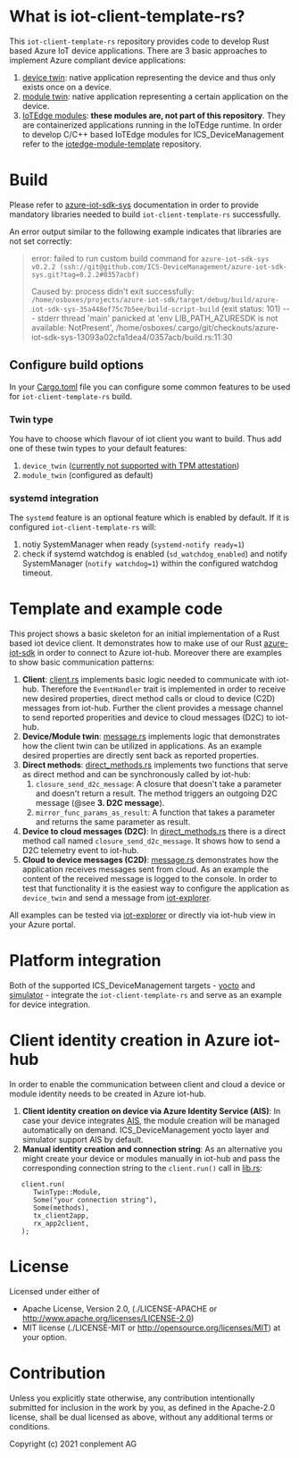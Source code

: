 # What is iot-client-template-rs?

This `iot-client-template-rs` repository provides code to develop Rust based Azure IoT device applications. There are 3 basic approaches to implement Azure compliant device applications:
1. [device twin](https://docs.microsoft.com/en-us/azure/iot-hub/iot-hub-devguide-device-twins): native application representing the device and thus only exists once on a device.
2. [module twin](https://docs.microsoft.com/en-us/azure/iot-hub/iot-hub-devguide-module-twins): native application representing a certain application on the device.
3. [IoTEdge modules](https://docs.microsoft.com/en-us/azure/iot-edge/module-development?view=iotedge-2020-11): **these modules are, not part of this repository**. They are containerized applications running in the IoTEdge runtime. In order to develop C/C++ based IoTEdge modules for ICS_DeviceManagement refer to the [iotedge-module-template](https://github.com/ICS-DeviceManagement/iotedge-module-template) repository.

# Build

Please refer to [azure-iot-sdk-sys](https://github.com/ICS-DeviceManagement/azure-iot-sdk-sys/blob/main/README.md) documentation in order to provide mandatory libraries needed to build `iot-client-template-rs` successfully.

An error output similar to the following example indicates that libraries are not set correctly:
>error: failed to run custom build command for `azure-iot-sdk-sys v0.2.2 (ssh://git@github.com/ICS-DeviceManagement/azure-iot-sdk-sys.git?tag=0.2.2#0357acbf)`
>
>Caused by:
>  process didn't exit successfully: `/home/osboxes/projects/azure-iot-sdk/target/debug/build/azure-iot-sdk-sys-35a448ef75c7b5ee/build-script-build` (exit status: 101)
>  --- stderr
>  thread 'main' panicked at 'env LIB_PATH_AZURESDK is not available: NotPresent', /home/osboxes/.cargo/git/checkouts/azure-iot-sdk-sys-13093a02cfa1dea4/0357acb/build.rs:11:30

## Configure build options

In your [Cargo.toml](Cargo.toml) file you can configure some common features to be used for `iot-client-template-rs` build.

### Twin type

You have to choose which flavour of iot client you want to build. Thus add one of these twin types to your default features:
1. `device_twin` ([currently not supported with TPM attestation](https://azure.github.io/iot-identity-service/develop-an-agent.html#connecting-your-agent-to-iot-hub))
2. `module_twin` (configured as default)

### systemd integration

The `systemd` feature is an optional feature which is enabled by default. If it is configured `iot-client-template-rs` will:
1. notiy SystemManager when ready (`systemd-notify ready=1`)
2. check if systemd watchdog is enabled (`sd_watchdog_enabled`) and notify SystemManager (`notify watchdog=1`) within the configured watchdog timeout.

# Template and example code

This project shows a basic skeleton for an initial implementation of a Rust based iot device client. It demonstrates how to make use of our Rust [azure-iot-sdk](https://github.com/ICS-DeviceManagement/azure-iot-sdk) in order to connect to Azure iot-hub. Moreover there are examples to show basic communication patterns:

1. **Client**: [client.rs](src/client.rs) implements basic logic needed to communicate with iot-hub. Therefore the `EventHandler` trait is implemented in order to receive new desired properties, direct method calls or cloud to device (C2D) messages from iot-hub. Further the client provides a message channel to send reported properities and device to cloud messages (D2C) to iot-hub.
2. **Device/Module twin**: [message.rs](src/message.rs) implements logic that demonstrates how the client twin can be utilized in applications. As an example desired properties are directly sent back as reported properties.
3. **Direct methods**: [direct_methods.rs](src/direct_methods.rs) implements two functions that serve as direct method and can be synchronously called by iot-hub:
   1. `closure_send_d2c_message`: A closure that doesn't take a parameter and doesn't return a result. The method triggers an outgoing D2C message (@see **3. D2C message**).
   2. `mirror_func_params_as_result`: A function that takes a parameter and returns the same parameter as result.
4. **Device to cloud messages (D2C)**: In [direct_methods.rs](src/direct_methods.rs) there is a direct method call named `closure_send_d2c_message`. It shows how to send a D2C telemetry event to iot-hub.
5. **Cloud to device messages (C2D)**: [message.rs](src/message.rs) demonstrates how the application receives messages sent from cloud. As an example the content of the received message is logged to the console. In order to test that functionality it is the easiest way to configure the application as `device_twin` and send a message from [iot-explorer](https://docs.microsoft.com/en-us/azure/iot-pnp/howto-use-iot-explorer).

All examples can be tested via [iot-explorer](https://docs.microsoft.com/en-us/azure/iot-pnp/howto-use-iot-explorer) or directly via iot-hub view in your Azure portal.

# Platform integration

Both of the supported ICS_DeviceManagement targets - [yocto](https://github.com/ICS-DeviceManagement/meta-ics-dm) and [simulator](https://github.com/ICS-DeviceManagement/simulator) - integrate the `iot-client-template-rs` and serve as an example for device integration.

# Client identity creation in Azure iot-hub

In order to enable the communication between client and cloud a device or module identity needs to be created in Azure iot-hub.

1. **Client identity creation on device via Azure Identity Service (AIS)**: In case your device integrates [AIS](https://azure.github.io/iot-identity-service/), the module creation will be managed automatically on demand. ICS_DeviceManagement yocto layer and simulator support AIS by default.
2. **Manual identity creation and connection string**: As an alternative you might create your device or modules manually in iot-hub and pass the corresponding connection string to the `client.run()` call in [lib.rs](src/lib.rs):

```   
   client.run(
      TwinType::Module,
      Some("your connection string"),
      Some(methods),
      tx_client2app,
      rx_app2client,
   );  
```
# License

Licensed under either of
* Apache License, Version 2.0, (./LICENSE-APACHE or <http://www.apache.org/licenses/LICENSE-2.0>)
* MIT license (./LICENSE-MIT or <http://opensource.org/licenses/MIT>)
at your option.

# Contribution

Unless you explicitly state otherwise, any contribution intentionally
submitted for inclusion in the work by you, as defined in the Apache-2.0
license, shall be dual licensed as above, without any additional terms or
conditions.

Copyright (c) 2021 conplement AG